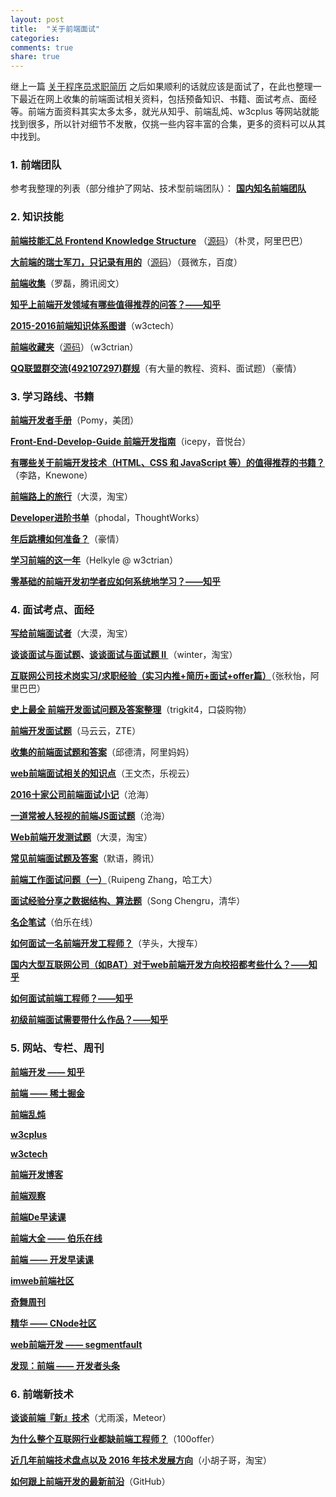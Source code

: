 ```yaml
---
layout: post
title:  "关于前端面试"
categories:
comments: true
share: true
---
```


<p class="lead">继上一篇 <a href="https://mdluo.github.io/blog/about-resume/">关于程序员求职简历</a> 之后如果顺利的话就应该是面试了，在此也整理一下最近在网上收集的前端面试相关资料，包括预备知识、书籍、面试考点、面经等。前端方面资料其实太多太多，就光从知乎、前端乱炖、w3cplus 等网站就能找到很多，所以针对细节不发散，仅挑一些内容丰富的合集，更多的资料可以从其中找到。</p>

### 1. 前端团队

参考我整理的列表（部分维护了网站、技术型前端团队）：
**[国内知名前端团队](https://github.com/mdluo/awesome-fe-team)**

### 2. 知识技能

**[前端技能汇总 Frontend Knowledge Structure](http://html5ify.com/fks/)** （[源码](https://github.com/JacksonTian/fks)）（朴灵，阿里巴巴）

**[大前端的瑞士军刀，只记录有用的](http://www.fefork.com/fetool/)**（[源码](https://github.com/nieweidong/fetool)）（聂微东，百度）

**[前端收集](https://github.com/foru17/front-end-collect)**（罗磊，腾讯阅文）

**[知乎上前端开发领域有哪些值得推荐的问答？——知乎](https://www.zhihu.com/question/20246142)**

**[2015-2016前端知识体系图谱](http://www.w3ctech.com/topic/1690)**（w3ctech）

**[前端收藏夹](http://collect.w3ctrain.com/)**（[源码](https://github.com/w3ctrain/w3ctrain.github.io)）（w3ctrian）

**[QQ联盟群交流(492107297)群规](https://github.com/jsfront/src/blob/master/qq.md)**（有大量的教程、资料、面试题）（豪情）

### 3. 学习路线、书籍

**[前端开发者手册](https://github.com/dwqs/fedHandlebook)**（Pomy，美团）

**[Front-End-Develop-Guide 前端开发指南](https://github.com/icepy/Front-End-Develop-Guide)**（icepy，音悦台）

**[有哪些关于前端开发技术（HTML、CSS 和 JavaScript 等）的值得推荐的书籍？](https://www.zhihu.com/question/19809484/answer/13215239)**（李路，Knewone）

**[前端路上的旅行](http://www.w3cplus.com/front-end-trip-on-road.html)**（大漠，淘宝）

**[Developer进阶书单](https://github.com/phodal/booktree)**（phodal，ThoughtWorks）

**[年后跳槽如何准备？](http://www.cnblogs.com/jikey/p/5201185.html)**（豪情）

**[学习前端的这一年](http://www.w3ctrain.com/2016/01/16/my-frontend-way/)**（Helkyle @ w3ctrian）

**[零基础的前端开发初学者应如何系统地学习？——知乎](https://www.zhihu.com/question/19834302)**

### 4. 面试考点、面经

**[写给前端面试者](https://github.com/amfe/article/issues/5)**（大漠，淘宝）

**[谈谈面试与面试题](https://github.com/wintercn/blog/issues/4)、[谈谈面试与面试题 II ](https://github.com/wintercn/blog/issues/8)**（winter，淘宝）

**[互联网公司技术岗实习/求职经验（实习内推+简历+面试+offer篇）](http://www.cnblogs.com/joyeecheung/p/5003980.html)**（张秋怡，阿里巴巴）

**[史上最全 前端开发面试问题及答案整理](https://github.com/hawx1993/Front-end-Interview-questions)**（trigkit4，口袋购物）

**[前端开发面试题](https://github.com/markyun/My-blog/tree/master/Front-end-Developer-Questions)**（马云云，ZTE）

**[收集的前端面试题和答案](https://github.com/qiu-deqing/FE-interview)**（邱德清，阿里妈妈）

**[web前端面试相关的知识点](https://github.com/wangwenjie1314/webQd)**（王文杰，乐视云）

**[2016十家公司前端面试小记](http://www.cnblogs.com/xxcanghai/p/5205998.html)**（沧海）

**[一道常被人轻视的前端JS面试题](http://www.cnblogs.com/xxcanghai/p/5189353.html)**（沧海）

**[Web前端开发测试题](http://www.w3cplus.com/css/front-end-web-development-quiz.html)**（大漠，淘宝）

**[常见前端面试题及答案](http://www.cnblogs.com/syfwhu/p/4434132.html)**（默语，腾讯）

**[前端工作面试问题（一）](http://blog.zhangruipeng.me/2015/03/15/JavaScript-Interview-1/)**（Ruipeng Zhang，哈工大）

**[面试经验分享之数据结构、算法题](http://frank19900731.github.io/blog/2014/11/18/mian-shi-jing-yan-fen-xiang-zhi-shu-ju-jie-gou-suan-fa-fen-xiang/)**（Song Chengru，清华）

**[名企笔试](http://group.jobbole.com/category/tech/interview-test/)**（伯乐在线）

**[如何面试一名前端开发工程师？](http://www.html-js.com/article/2961)**（芋头，大搜车）

**[国内大型互联网公司（如BAT）对于web前端开发方向校招都考些什么？——知乎](https://www.zhihu.com/question/26188893)**

**[如何面试前端工程师？——知乎](https://www.zhihu.com/question/19568008)**

**[初级前端面试需要带什么作品？——知乎](https://www.zhihu.com/question/39486348)**

### 5. 网站、专栏、周刊

**[前端开发 —— 知乎](https://www.zhihu.com/topic/19550901/top-answers)**

**[前端 —— 稀土掘金](http://gold.xitu.io/#/tag/%E5%89%8D%E7%AB%AF)**

**[前端乱炖](http://www.html-js.com/)**

**[w3cplus](http://www.w3cplus.com/)**

**[w3ctech](http://www.w3ctech.com/)**

**[前端开发博客](http://caibaojian.com/c/feature)**

**[前端观察](https://www.qianduan.net/)**

**[前端De早读课](http://www.zaoduke.net/)**

**[前端大全 —— 伯乐在线](http://web.jobbole.com/)**

**[前端 —— 开发早读课](http://www.devtoutiao.com/frontend)**

**[imweb前端社区](http://imweb.io/)**

**[奇舞周刊](http://www.75team.com/weekly/)**

**[精华 —— CNode社区](https://cnodejs.org/?tab=good)**

**[web前端开发 —— segmentfault](https://segmentfault.com/t/web%E5%89%8D%E7%AB%AF%E5%BC%80%E5%8F%91/blogs)**

**[发现：前端 —— 开发者头条](http://toutiao.io/explore?q=%E5%89%8D%E7%AB%AF)**

### 6. 前端新技术

**[谈谈前端『新』技术](http://weibo.com/p/1001603934708609234550)**（尤雨溪，Meteor）

**[为什么整个互联网行业都缺前端工程师？](http://100offer.com/blog/posts/83)**（100offer）

**[近几年前端技术盘点以及 2016 年技术发展方向](http://www.barretlee.com/blog/2015/12/10/after-framework-we-gonna-to-hug-data/)**（小胡子哥，淘宝）

**[如何跟上前端开发的最新前沿](https://uptodate.frontendrescue.org/zh/)**（GitHub）

